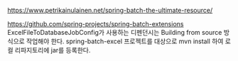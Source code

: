 https://www.petrikainulainen.net/spring-batch-the-ultimate-resource/

https://github.com/spring-projects/spring-batch-extensions
ExcelFileToDatabaseJobConfig가 사용하는 디펜던시는 Building from source 방식으로 작업해야 한다.
spring-batch-excel 프로젝트를 대상으로 mvn install 하여 로컬 리파지토리에 jar를 등록한다.